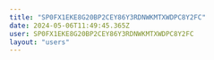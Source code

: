 ```yaml
---
title: "SP0FX1EKE8G20BP2CEY86Y3RDNWKMTXWDPC8Y2FC"
date: 2024-05-06T11:49:45.365Z
user: SP0FX1EKE8G20BP2CEY86Y3RDNWKMTXWDPC8Y2FC
layout: "users"
---
```

    